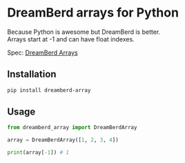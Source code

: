 # DreamBerd arrays for Python

Because Python is awesome but DreamBerd is better.  
Arrays start at -1 and can have float indexes.  
  
Spec: [DreamBerd Arrays](https://github.com/TodePond/DreamBerd?tab=readme-ov-file#array)
  

## Installation
```bash
pip install dreamberd-array
```

## Usage
```python
from dreamberd_array import DreamBerdArray

array = DreamBerdArray([1, 2, 3, 4])

print(array[-1]) # 1
```
